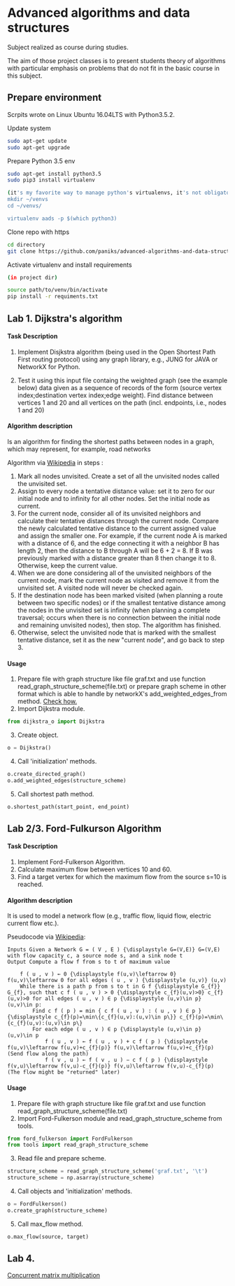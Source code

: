 # Advanced algorithms and data structures
Subject realized as course during studies.

The aim of those project classes is to present students theory of algorithms with 
particular emphasis on problems that do not fit in the basic course in this subject.

## Prepare environment

Scrpits wrote on Linux Ubuntu 16.04LTS with Python3.5.2.

Update system
```bash
sudo apt-get update
sudo apt-get upgrade
```

Prepare Python 3.5 env
```bash
sudo apt-get install python3.5
sudo pip3 install virtualenv

(it's my favorite way to manage python's virtualenvs, it's not obligatory or something)
mkdir ~/venvs
cd ~/venvs/

virtualenv aads -p $(which python3)
```

Clone repo with https

```bash
cd directory
git clone https://github.com/paniks/advanced-algorithms-and-data-structures.git
```

Activate virtualenv and install requirements
```bash
(in project dir)

source path/to/venv/bin/activate
pip install -r requiments.txt
```


## Lab 1. Dijkstra's algorithm
#### Task Description
1. Implement Disjkstra algorithm (being used in the Open Shortest Path First routing protocol) using any graph library, e.g., JUNG for JAVA or NetworkX for Python.

2. Test it using this input file containg the weighted graph (see the example below) data given as a sequence of records of the form (source vertex index;destination vertex index;edge weight). Find  distance between vertices 1 and 20 and all vertices on the path (incl. endpoints, i.e., nodes 1 and 20)

#### Algorithm description
Is an algorithm for finding the shortest paths between nodes in a graph, which may represent, for example, road networks
 
Algorithm via [Wikipedia](https://en.wikipedia.org/wiki/Dijkstra%27s_algorithm#Algorithm) in steps : 
1. Mark all nodes unvisited. Create a set of all the unvisited nodes called the unvisited set.
2. Assign to every node a tentative distance value: set it to zero for our initial node and to infinity for all other nodes. Set the initial node as current.
3. For the current node, consider all of its unvisited neighbors and calculate their tentative distances through the current node. Compare the newly calculated tentative distance to the current assigned value and assign the smaller one. For example, if the current node A is marked with a distance of 6, and the edge connecting it with a neighbor B has length 2, then the distance to B through A will be 6 + 2 = 8. If B was previously marked with a distance greater than 8 then change it to 8. Otherwise, keep the current value.
4. When we are done considering all of the unvisited neighbors of the current node, mark the current node as visited and remove it from the unvisited set. A visited node will never be checked again.
5. If the destination node has been marked visited (when planning a route between two specific nodes) or if the smallest tentative distance among the nodes in the unvisited set is infinity (when planning a complete traversal; occurs when there is no connection between the initial node and remaining unvisited nodes), then stop. The algorithm has finished.
6. Otherwise, select the unvisited node that is marked with the smallest tentative distance, set it as the new "current node", and go back to step 3.

#### Usage
1. Prepare file with graph structure like file graf.txt and use function read_graph_structure_scheme(file.txt) or prepare graph scheme in other format which is able to handle by networkX's add_weighted_edges_from method. [Check how.](https://networkx.github.io/documentation/networkx-1.10/reference/generated/networkx.DiGraph.add_weighted_edges_from.html?highlight=add_weighted_edges_from#networkx.DiGraph.add_weighted_edges_from)
2. Import Dijkstra module.
```python 
from dijkstra_o import Dijkstra
```
3. Create object.
```python
o = Dijkstra()
```
4. Call 'initialization' methods.
```python
o.create_directed_graph()
o.add_weighted_edges(structure_scheme)
```
5. Call shortest path method.
```python 
o.shortest_path(start_point, end_point)
```
## Lab 2/3. Ford-Fulkurson Algorithm
#### Task Description

1. Implement Ford-Fulkerson Algorithm. 
2. Calculate maximum flow between vertices 10 and 60. 
3. Find a target vertex for which the maximum flow from the source s=10 is reached. 

#### Algorithm description 
It is used to model a network flow (e.g., traffic flow, liquid flow, electric current flow etc.).

Pseudocode via [Wikipedia](https://en.wikipedia.org/wiki/Ford%E2%80%93Fulkerson_algorithm):

    Inputs Given a Network G = ( V , E ) {\displaystyle G=(V,E)} G=(V,E) with flow capacity c, a source node s, and a sink node t
    Output Compute a flow f from s to t of maximum value

        f ( u , v ) ← 0 {\displaystyle f(u,v)\leftarrow 0} f(u,v)\leftarrow 0 for all edges ( u , v ) {\displaystyle (u,v)} (u,v)
        While there is a path p from s to t in G f {\displaystyle G_{f}} G_{f}, such that c f ( u , v ) > 0 {\displaystyle c_{f}(u,v)>0} c_{f}(u,v)>0 for all edges ( u , v ) ∈ p {\displaystyle (u,v)\in p} (u,v)\in p:
            Find c f ( p ) = min { c f ( u , v ) : ( u , v ) ∈ p } {\displaystyle c_{f}(p)=\min\{c_{f}(u,v):(u,v)\in p\}} c_{f}(p)=\min\{c_{f}(u,v):(u,v)\in p\}
            For each edge ( u , v ) ∈ p {\displaystyle (u,v)\in p} (u,v)\in p
                f ( u , v ) ← f ( u , v ) + c f ( p ) {\displaystyle f(u,v)\leftarrow f(u,v)+c_{f}(p)} f(u,v)\leftarrow f(u,v)+c_{f}(p) (Send flow along the path)
                f ( v , u ) ← f ( v , u ) − c f ( p ) {\displaystyle f(v,u)\leftarrow f(v,u)-c_{f}(p)} f(v,u)\leftarrow f(v,u)-c_{f}(p) (The flow might be "returned" later)

#### Usage
1. Prepare file with graph structure like file graf.txt and use function read_graph_structure_scheme(file.txt)
2. Import Ford-Fulkerson module and read_graph_structure_scheme from tools.
```python 
from ford_fulkerson import FordFulkerson
from tools import read_graph_structure_scheme
```
3. Read file and prepare scheme.
```python
structure_scheme = read_graph_structure_scheme('graf.txt', '\t')
structure_scheme = np.asarray(structure_scheme)
```
4. Call objects and 'initialization' methods.
```python
o = FordFulkerson()
o.create_graph(structure_scheme)
```
5. Call max_flow method.
```python 
o.max_flow(source, target)
```

## Lab 4. 
[Concurrent matrix multiplication](computer_graphics_algorithm/README.md)